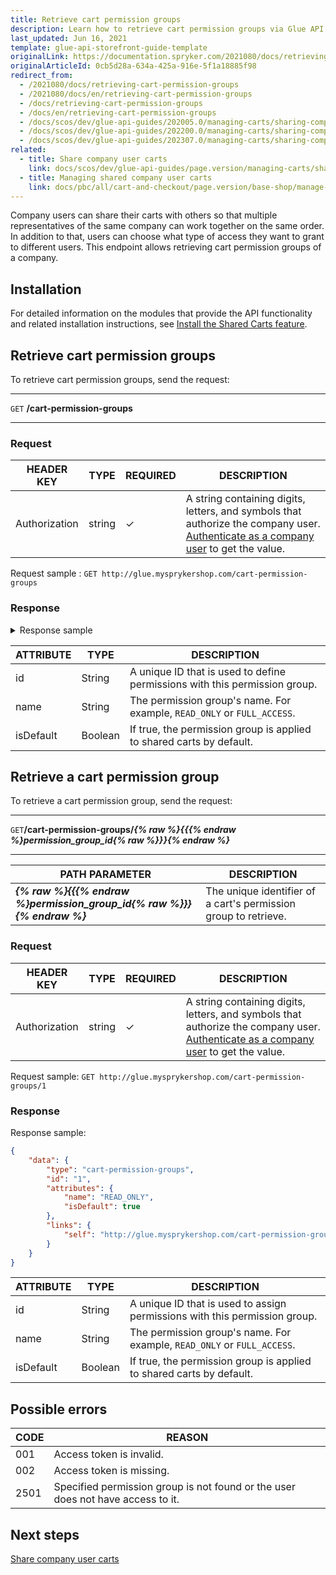 ```yaml
---
title: Retrieve cart permission groups
description: Learn how to retrieve cart permission groups via Glue API.
last_updated: Jun 16, 2021
template: glue-api-storefront-guide-template
originalLink: https://documentation.spryker.com/2021080/docs/retrieving-cart-permission-groups
originalArticleId: 0cb5d28a-634a-425a-916e-5f1a18885f98
redirect_from:
  - /2021080/docs/retrieving-cart-permission-groups
  - /2021080/docs/en/retrieving-cart-permission-groups
  - /docs/retrieving-cart-permission-groups
  - /docs/en/retrieving-cart-permission-groups
  - /docs/scos/dev/glue-api-guides/202005.0/managing-carts/sharing-company-user-carts/retrieving-cart-permission-groups.html
  - /docs/scos/dev/glue-api-guides/202200.0/managing-carts/sharing-company-user-carts/retrieving-cart-permission-groups.html
  - /docs/scos/dev/glue-api-guides/202307.0/managing-carts/sharing-company-user-carts/retrieving-cart-permission-groups.html
related:
  - title: Share company user carts
    link: docs/scos/dev/glue-api-guides/page.version/managing-carts/sharing-company-user-carts/sharing-company-user-carts.html
  - title: Managing shared company user carts
    link: docs/pbc/all/cart-and-checkout/page.version/base-shop/manage-using-glue-api/share-company-user-carts/manage-shared-company-user-carts.html
---
```


Company users can share their carts with others so that multiple representatives of the same company can work together on the same order. In addition to that, users can choose what type of access they want to grant to different users. This endpoint allows retrieving cart permission groups of a company.

## Installation

For detailed information on the modules that provide the API functionality and related installation instructions, see [Install the Shared Carts feature](/docs/pbc/all/cart-and-checkout/{{site.version}}/base-shop/install-and-upgrade/install-features/install-the-shared-carts-feature.html).

## Retrieve cart permission groups

To retrieve cart permission groups, send the request:

***
`GET` **/cart-permission-groups**
***

### Request

| HEADER KEY | TYPE | REQUIRED | DESCRIPTION |
| --- | --- | --- | --- |
| Authorization | string | ✓ | A string containing digits, letters, and symbols that authorize the company user. [Authenticate as a company user](/docs/pbc/all/identity-access-management/{{site.version}}/manage-using-glue-api/glue-api-authenticate-as-a-company-user.html#authenticate-as-a-company-user) to get the value.  |

Request sample : `GET http://glue.mysprykershop.com/cart-permission-groups`

### Response

<details>
<summary markdown='span'>Response sample</summary>

```json
{
    "data": [
        {
            "type": "cart-permission-groups",
            "id": "1",
            "attributes": {
                "name": "READ_ONLY",
                "isDefault": true
            },
            "links": {
                "self": "http://glue.mysprykershop.com/cart-permission-groups/1"
            }
        },
        {
            "type": "cart-permission-groups",
            "id": "2",
            "attributes": {
                "name": "FULL_ACCESS",
                "isDefault": false
            },
            "links": {
                "self": "http://glue.mysprykershop.com/cart-permission-groups/2"
            }
        }
    ],
    "links": {
        "self": "http://glue.mysprykershop.com/cart-permission-groups"
    }
}
```

</details>

| ATTRIBUTE | TYPE | DESCRIPTION |
| --- | --- | --- |
| id | String | A unique ID that is used to define permissions with this permission group. |
| name | String | The permission group's name. For example, `READ_ONLY` or `FULL_ACCESS`. |
| isDefault | Boolean | If true, the permission group is applied to shared carts by default. |


## Retrieve a cart permission group

To retrieve a cart permission group, send the request:

***
`GET`**/cart-permission-groups/*{% raw %}{{{% endraw %}permission_group_id{% raw %}}}{% endraw %}***
***

| PATH PARAMETER | DESCRIPTION |
| --- | --- |
| ***{% raw %}{{{% endraw %}permission_group_id{% raw %}}}{% endraw %}*** | The unique identifier of a cart's permission group to retrieve. |

### Request

| HEADER KEY | TYPE | REQUIRED | DESCRIPTION |
| --- | --- | --- | --- |
| Authorization | string | ✓ | A string containing digits, letters, and symbols that authorize the company user. [Authenticate as a company user](/docs/pbc/all/identity-access-management/{{site.version}}/manage-using-glue-api/glue-api-authenticate-as-a-company-user.html#authenticate-as-a-company-user) to get the value.  |

Request sample: `GET http://glue.mysprykershop.com/cart-permission-groups/1`

### Response

 Response sample:


```json
{
    "data": {
        "type": "cart-permission-groups",
        "id": "1",
        "attributes": {
            "name": "READ_ONLY",
            "isDefault": true
        },
        "links": {
            "self": "http://glue.mysprykershop.com/cart-permission-groups/1"
        }
    }
}
```

| ATTRIBUTE | TYPE | DESCRIPTION |
| --- | --- | --- |
| id | String | A unique ID that is used to assign permissions with this permission group. |
| name | String | The permission group's name. For example, `READ_ONLY` or `FULL_ACCESS`. |
| isDefault | Boolean | If true, the permission group is applied to shared carts by default. |

## Possible errors

| CODE | REASON |
| --- | --- |
| 001 | Access token is invalid. |
| 002 | Access token is missing. |
| 2501| Specified permission group is not found or the user does not have access to it. |

## Next steps

[Share company user carts](/docs/pbc/all/cart-and-checkout/{{site.version}}/base-shop/manage-using-glue-api/share-company-user-carts/share-company-user-carts.html)
